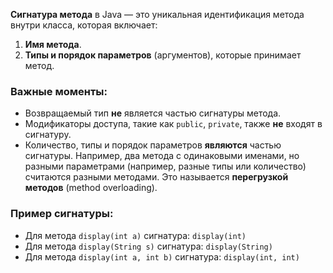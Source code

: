 **Сигнатура метода** в Java — это уникальная идентификация метода внутри класса, которая включает:

1. **Имя метода**.
2. **Типы и порядок параметров** (аргументов), которые принимает метод.

### Важные моменты:

- Возвращаемый тип **не** является частью сигнатуры метода.
- Модификаторы доступа, такие как `public`, `private`, также **не** входят в сигнатуру.
- Количество, типы и порядок параметров **являются** частью сигнатуры. Например, два метода с одинаковыми именами, но разными параметрами (например, разные типы или количество) считаются разными методами. Это называется **перегрузкой методов** (method overloading).

### Пример сигнатуры:

- Для метода `display(int a)` сигнатура: `display(int)`
- Для метода `display(String s)` сигнатура: `display(String)`
- Для метода `display(int a, int b)` сигнатура: `display(int, int)`